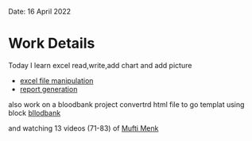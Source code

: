 Date: 16 April 2022
# Work Details
Today I learn excel read,write,add chart and add picture 
- [excel file manipulation](https://golangexample.com/golang-library-for-reading-and-writing-microsoft-excel-files/)
- [report generation ](https://www.youtube.com/watch?v=ZJA9CAQReSM&ab_channel=GoogleDevelopersSpace)

also work on a bloodbank project convertrd html file to go templat using block [bllodbank](https://github.com/3s-Soft/bloodbank/tree/main/Nahid/Admin)

and watching 13 videos (71-83) of [Mufti Menk](https://www.youtube.com/playlist?list=PLwf5fG5lRom6RkoCMuCOuyHTFJOTzz_CC)
